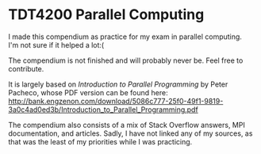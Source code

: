 # TDT4200 Parallel Computing

I made this compendium as practice for my exam in parallel computing.\
I'm not sure if it helped a lot:(

The compendium is not finished and will probably never be. Feel free to contribute.

It is largely based on *Introduction to Parallel Programming* by Peter Pacheco, whose PDF version can be found here: http://bank.engzenon.com/download/5086c777-25f0-49f1-9819-3a0c4ad0ed3b/Introduction_to_Parallel_Programming.pdf

The compendium also consists of a mix of Stack Overflow answers, MPI documentation, and articles. Sadly, I have not linked any of my sources, as that was the least of my priorities while I was practicing.